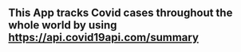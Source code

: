 

## This App tracks Covid cases throughout the whole world by using https://api.covid19api.com/summary

